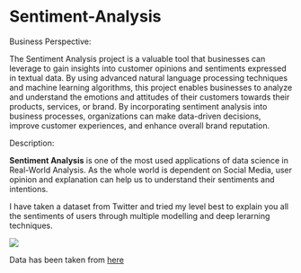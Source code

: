 # Sentiment-Analysis

Business Perspective:

The Sentiment Analysis project is a valuable tool that businesses can leverage to gain insights into customer opinions and sentiments expressed in textual data. By using advanced natural language processing techniques and machine learning algorithms, this project enables businesses to analyze and understand the emotions and attitudes of their customers towards their products, services, or brand. By incorporating sentiment analysis into business processes, organizations can make data-driven decisions, improve customer experiences, and enhance overall brand reputation.

Description:

**Sentiment Analysis** is one of the most used applications of data science in Real-World Analysis. As the whole world is dependent on Social Media, user opinion and explanation can help us to understand their sentiments and intentions.


I have taken a dataset from Twitter and tried my level best to explain you all the sentiments of users through multiple modelling and deep lerarning techniques.

![](https://monkeylearn.com/static/4e1ff4632ce1a1426c4095fb190d6db2/Learn-How-to-Do-Sentiment-With-Deep-Learning-Thumbnail-02.png)


Data has been taken from [here](https://www.kaggle.com/datasets/kazanova/sentiment140)
